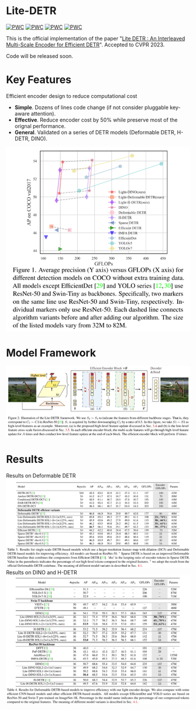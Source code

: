 # Lite-DETR
[![PWC](https://img.shields.io/endpoint.svg?url=https://paperswithcode.com/badge/a-simple-framework-for-open-vocabulary/panoptic-segmentation-on-coco-minival)](https://paperswithcode.com/sota/panoptic-segmentation-on-coco-minival?p=a-simple-framework-for-open-vocabulary)
[![PWC](https://img.shields.io/endpoint.svg?url=https://paperswithcode.com/badge/a-simple-framework-for-open-vocabulary/panoptic-segmentation-on-ade20k-val)](https://paperswithcode.com/sota/panoptic-segmentation-on-ade20k-val?p=a-simple-framework-for-open-vocabulary)
[![PWC](https://img.shields.io/endpoint.svg?url=https://paperswithcode.com/badge/a-simple-framework-for-open-vocabulary/instance-segmentation-on-ade20k-val)](https://paperswithcode.com/sota/instance-segmentation-on-ade20k-val?p=a-simple-framework-for-open-vocabulary)
[![PWC](https://img.shields.io/endpoint.svg?url=https://paperswithcode.com/badge/a-simple-framework-for-open-vocabulary/instance-segmentation-on-cityscapes-val)](https://paperswithcode.com/sota/instance-segmentation-on-cityscapes-val?p=a-simple-framework-for-open-vocabulary)

This is the official implementation of the paper "[Lite DETR : An Interleaved Multi-Scale Encoder for Efficient DETR](https://arxiv.org/pdf/2303.07335.pdf)". Accepted to CVPR 2023.

Code will be released soon.
# Key Features
Efficient encoder design to reduce computational cost
- **Simple**. Dozens of lines code change (if not consider pluggable key-aware attention). 
- **Effective**. Reduce encoder cost by 50\% while preserve most of the orignal performance.
- **General**. Validated on a series of DETR models (Deformable DETR, H-DETR, DINO).

![hero_figure](figs/flops.png)
# Model Framework
![hero_figure](figs/framework.jpg)
# Results
Results on Deformable DETR
![hero_figure](figs/deformable.jpg)
Results on DINO and H-DETR
![hero_figure](figs/results.jpg)

[comment]: <> (![hero_figure]&#40;figs/vis.jpg&#41;)

[comment]: <> (# Bibtex)

[comment]: <> (If you find our work helpful for your research, please consider citing the following BibTeX entry.)

[comment]: <> (```bibtex)

[comment]: <> (```)

